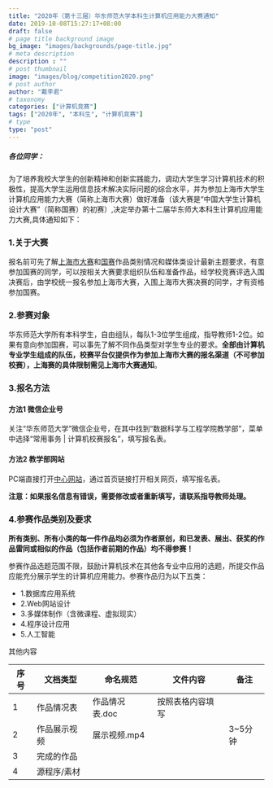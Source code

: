 ```yaml
---
title: "2020年（第十三届）华东师范大学本科生计算机应用能力大赛通知"
date: 2019-10-08T15:27:17+08:00
draft: false
# page title background image
bg_image: "images/backgrounds/page-title.jpg"
# meta description
description : ""
# post thumbnail
image: "images/blog/competition2020.png"
# post author
author: "戴李君"
# taxonomy
categories: ["计算机竞赛"]
tags: ["2020年", "本科生", "计算机竞赛"]
# type
type: "post"
---
```


##### 各位同学：

为了培养我校大学生的创新精神和创新实践能力，调动大学生学习计算机技术的积极性，提高大学生运用信息技术解决实际问题的综合水平，并为参加上海市大学生计算机应用能力大赛（简称上海市大赛）做好准备（该大赛是“中国大学生计算机设计大赛”（简称国赛）的初赛）,决定举办第十二届华东师大本科生计算机应用能力大赛,具体通知如下：

### 1.关于大赛

报名前可先了解[上海市大赛](http://jsjjc.tongji.edu.cn/contest)和[国赛](http://www.jsjds.org/)作品类别情况和媒体类设计最新主题要求，有意参加国赛的同学，可以按相关大赛要求组织队伍和准备作品，经学校竞赛评选入围决赛后，由学校统一报名参加上海市大赛，入围上海市大赛决赛的同学，才有资格参加国赛。

### 2.参赛对象

华东师范大学所有本科学生，自由组队，每队1-3位学生组成，指导教师1-2位。如果有意向参加国赛，可以事先了解不同作品类型对学生专业的要求。**全部由计算机专业学生组成的队伍，校赛平台仅提供作为参加上海市大赛的报名渠道（不可参加校赛），上海赛的具体限制需见上海市大赛通知**。

### 3.报名方法

#### 方法1 微信企业号

关注“华东师范大学”微信企业号，在其中找到“数据科学与工程学院教学部”，菜单中选择“常用事务 | 计算机校赛报名”，填写报名表。

#### 方法2 教学部网站

PC端直接打开[中心网站](http://www.cc.ecnu.edu.cn)，通过首页链接打开相关网页，填写报名表。

**注意：如果报名信息有错误，需要修改或者重新填写，请联系指导教师处理。**

### 4.参赛作品类别及要求

**所有类别、所有小类的每一件作品均必须为作者原创，和已发表、展出、获奖的作品雷同或相似的作品（包括作者前期的作品）均不得参赛！**

参赛作品选题范围不限，鼓励计算机技术在其他各专业中应用的选题，所提交作品应能充分展示学生的计算机应用能力。参赛作品归为以下五类：

* 1.数据库应用系统
* 2.Web网站设计
* 3.多媒体制作（含微课程、虚拟现实）
* 4.程序设计应用
* 5.人工智能

其他内容



| 序号 | 文档类型     | 命名规范       | 文件内容         | 备注    |
| ---- | ------------ | -------------- | ---------------- | ------- |
| 1    | 作品情况表   | 作品情况表.doc | 按照表格内容填写 |         |
| 2    | 作品展示视频 | 展示视频.mp4   |                  | 3~5分钟 |
| 3    | 完成的作品   |                |                  |         |
| 4    | 源程序/素材  |                |                  |         |


